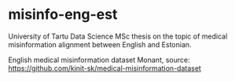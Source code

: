 # misinfo-eng-est
University of Tartu Data Science MSc thesis on the topic of medical misinformation alignment between English and Estonian.

English medical misinformation dataset Monant, source: https://github.com/kinit-sk/medical-misinformation-dataset
